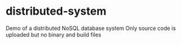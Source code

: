 # distributed-system

Demo of a distributed NoSQL database system
Only source code is uploaded but no binary and build files
